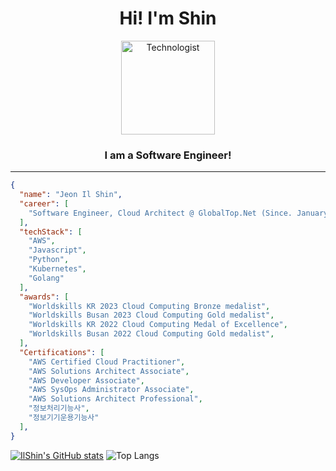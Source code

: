 <h1 align="center">Hi! I'm Shin</h1>

<p align="center">
  <img src="https://raw.githubusercontent.com/Tarikul-Islam-Anik/Animated-Fluent-Emojis/master/Emojis/People/Technologist.png" alt="Technologist" width="150" />
</p>
<h3 align="center">I am a Software Engineer!</h3>

---

```json
{
  "name": "Jeon Il Shin",
  "career": [
    "Software Engineer, Cloud Architect @ GlobalTop.Net (Since. January 29 2024)"
  ],
  "techStack": [
    "AWS",
    "Javascript",
    "Python",
    "Kubernetes",
    "Golang"
  ],
  "awards": [
    "Worldskills KR 2023 Cloud Computing Bronze medalist",
    "Worldskills Busan 2023 Cloud Computing Gold medalist",
    "Worldskills KR 2022 Cloud Computing Medal of Excellence",
    "Worldskills Busan 2022 Cloud Computing Gold medalist",
  ],
  "Certifications": [
    "AWS Certified Cloud Practitioner",
    "AWS Solutions Architect Associate",
    "AWS Developer Associate",
    "AWS SysOps Administrator Associate",
    "AWS Solutions Architect Professional",
    "정보처리기능사",
    "정보기기운용기능사"
  ],
}
```

[![IlShin's GitHub stats](https://github-readme-stats.vercel.app/api?username=jeonilshin&line_height=24&hide_rank=true&&layout=compact&theme=white)](https://github.com/jeonilshin/jeonilshin)
![Top Langs](https://github-readme-stats.vercel.app/api/top-langs/?username=jeonilshin&layout=compact)
